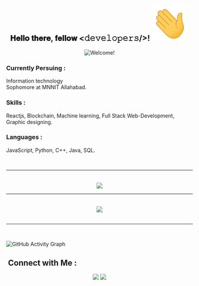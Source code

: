 <div align="center">
<h2> 𝐇𝐞𝐥𝐥𝐨 𝐭𝐡𝐞𝐫𝐞, 𝐟𝐞𝐥𝐥𝐨𝐰 <𝚍𝚎𝚟𝚎𝚕𝚘𝚙𝚎𝚛𝚜/>! <img src="https://github.com/ABSphreak/ABSphreak/blob/master/gifs/Hi.gif" width="100px"></h2>
</div>

<div align="center" width="50">

<img src="https://i.imgur.com/qdH7lx5.gif" alt="Welcome!" width="300"/>

</div>

### Currently Persuing : <br>
Information technology <br>
Sophomore at MNNIT Allahabad.

### Skills : <br>
Reactjs, Blockchain, Machine learning, Full Stack Web-Development, Graphic designing.

### Languages : <br>
JavaScript, Python, C++, Java, SQL.

<br>
<hr>
<br>

<div align="center">

<a href="https://github-readme-stats.vercel.app/api?username=me-abhinav-1001&show_icons=true&theme=react">
  <img align="center" src="https://github-readme-stats.vercel.app/api?username=me-abhinav-1001&include_all_commits=true&count_private=true&show_icons=true&theme=react&custom_title=My GitHub Stats" />
</a>
<br>
<hr>
<br>
<a href="https://github-readme-stats.vercel.app/api/top-langs/?username=me-abhinav-1001&layout=compact&langs_count=10">
  <img align="center" src="https://github-readme-stats.vercel.app/api/top-langs/?username=me-abhinav-1001&layout=compact&langs_count=10&theme=react" />
</a>
<br>
</div> 
<br>
<hr>
<br>

![GitHub Activity Graph](https://activity-graph.herokuapp.com/graph?username=me-abhinav-1001) 

## &nbsp;Connect with Me :

<p align="center">
<a href="https://www.linkedin.com/in/abhinav-anand-33b7a3204//"><img src="https://img.shields.io/badge/-Abhinav%20Anand%20-0077B5?style=flat&logo=Linkedin&logoColor=white"/></a>
<a href="mailto:10.abhinav.anand.01@gmail.com"><img src="https://img.shields.io/badge/-10.abhinav.anand.01@gmail.com-D14836?style=flat&logo=Gmail&logoColor=white"/></a>
</p>

<!--
**me-abhinav-1001/me-abhinav-1001** is a ✨ _special_ ✨ repository because its `README.md` (this file) appears on your GitHub profile.

Here are some ideas to get you started:

- 🔭 I’m currently working on ...
- 🌱 I’m currently learning ...
- 👯 I’m looking to collaborate on ...
- 🤔 I’m looking for help with ...
- 💬 Ask me about ...
- 📫 How to reach me: ...
- 😄 Pronouns: ...
- ⚡ Fun fact: ...
-->
